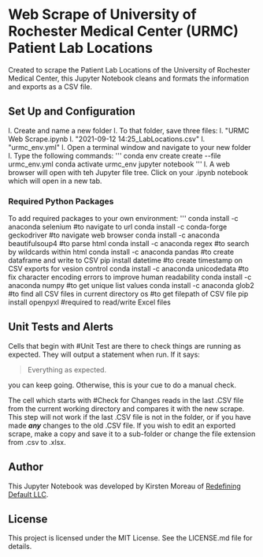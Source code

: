# Web Scrape of University of Rochester Medical Center (URMC) Patient Lab Locations

Created to scrape the Patient Lab Locations of the University of Rochester Medical Center, this Jupyter Notebook cleans and formats the information and exports as a CSV file.

## Set Up and Configuration

l. Create and name a new folder
l. To that folder, save three files:
    l. "URMC Web Scrape.ipynb
    l. "2021-09-12 14:25_LabLocations.csv"
    l. "urmc_env.yml"
l. Open a terminal window and navigate to your new folder
l. Type the following commands:
'''
conda env create create --file urmc_env.yml
conda activate urmc_env
jupyter notebook
'''
l. A web browser will open with teh Jupyter file tree. Click on your .ipynb notebook which will open in a new tab.

### Required Python Packages

To add required packages to your own environment:
'''
conda install -c anaconda selenium              #to navigate to url
conda install -c conda-forge geckodriver        #to navigate web browser
conda install -c anaconda beautifulsoup4        #to parse html
conda install -c anaconda regex                 #to search by wildcards within html
conda install -c anaconda pandas                #to create dataframe and write to CSV
pip install datetime                            #to create timestamp on CSV exports for vesion control
conda install -c anaconda unicodedata           #to fix character encoding errors to improve human readability
conda install -c anaconda numpy                 #to get unique list values
conda install -c anaconda glob2                 #to find all CSV files in current directory
os                                              #to get filepath of CSV file
pip install openpyxl                            #required to read/write Excel files

## Unit Tests and Alerts

Cells that begin with #Unit Test are there to check things are running as expected. They will output a statement when run. If it says:

> Everything as expected.

you can keep going. Otherwise, this is your cue to do a manual check.

The cell which starts with #Check for Changes reads in the last .CSV file from the current working directory and compares it with the new scrape. This step will not work if the last .CSV file is not in the folder, or if you have made ***any*** changes to the old .CSV file. If you wish to edit an exported scrape, make a copy and save it to a sub-folder or change the file extension from .csv to .xlsx.

## Author

This Jupyter Notebook was developed by Kirsten Moreau of [Redefining Default LLC](www.redefining-default.com).

## License

This project is licensed under the MIT License. See the LICENSE.md file for details.
